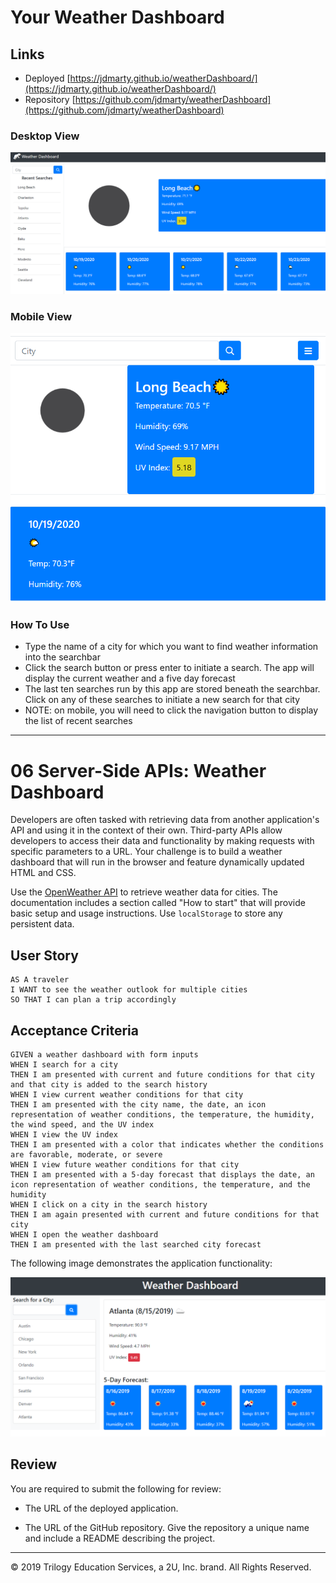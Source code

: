 # Your Weather Dashboard

## Links
- Deployed [https://jdmarty.github.io/weatherDashboard/](https://jdmarty.github.io/weatherDashboard/)
- Repository [https://github.com/jdmarty/weatherDashboard](https://github.com/jdmarty/weatherDashboard)

### Desktop View
![Weather Dashboard Desktop](https://github.com/jdmarty/weatherDashboard/blob/main/Assets/deployed_desktop.PNG)

### Mobile View
![Weather Dashboard Mobile](https://github.com/jdmarty/weatherDashboard/blob/main/Assets/deployed_mobile.PNG)

### How To Use
- Type the name of a city for which you want to find weather information into the searchbar
- Click the search button or press enter to initiate a search. The app will display the current weather and a five day forecast
- The last ten searches run by this app are stored beneath the searchbar. Click on any of these searches to initiate a new search for that city
- NOTE: on mobile, you will need to click the navigation button to display the list of recent searches


---------------------------------------------
# 06 Server-Side APIs: Weather Dashboard

Developers are often tasked with retrieving data from another application's API and using it in the context of their own. Third-party APIs allow developers to access their data and functionality by making requests with specific parameters to a URL. Your challenge is to build a weather dashboard that will run in the browser and feature dynamically updated HTML and CSS.

Use the [OpenWeather API](https://openweathermap.org/api) to retrieve weather data for cities. The documentation includes a section called "How to start" that will provide basic setup and usage instructions. Use `localStorage` to store any persistent data.

## User Story

```
AS A traveler
I WANT to see the weather outlook for multiple cities
SO THAT I can plan a trip accordingly
```

## Acceptance Criteria

```
GIVEN a weather dashboard with form inputs
WHEN I search for a city
THEN I am presented with current and future conditions for that city and that city is added to the search history
WHEN I view current weather conditions for that city
THEN I am presented with the city name, the date, an icon representation of weather conditions, the temperature, the humidity, the wind speed, and the UV index
WHEN I view the UV index
THEN I am presented with a color that indicates whether the conditions are favorable, moderate, or severe
WHEN I view future weather conditions for that city
THEN I am presented with a 5-day forecast that displays the date, an icon representation of weather conditions, the temperature, and the humidity
WHEN I click on a city in the search history
THEN I am again presented with current and future conditions for that city
WHEN I open the weather dashboard
THEN I am presented with the last searched city forecast
```

The following image demonstrates the application functionality:

![weather dashboard demo](./Assets/06-server-side-apis-homework-demo.png)

## Review

You are required to submit the following for review:

* The URL of the deployed application.

* The URL of the GitHub repository. Give the repository a unique name and include a README describing the project.

- - -
© 2019 Trilogy Education Services, a 2U, Inc. brand. All Rights Reserved.

